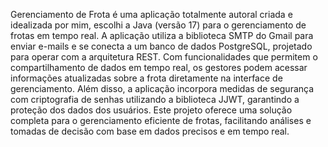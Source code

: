Gerenciamento de Frota é uma aplicação totalmente autoral criada e idealizada por mim, escolhi a Java (versão 17) para o gerenciamento de frotas em tempo real. A aplicação utiliza a biblioteca SMTP do Gmail para enviar e-mails e se conecta a um banco de dados PostgreSQL, projetado para operar com a arquitetura REST. Com funcionalidades que permitem o compartilhamento de dados em tempo real, os gestores podem acessar informações atualizadas sobre a frota diretamente na interface de gerenciamento. Além disso, a aplicação incorpora medidas de segurança com criptografia de senhas utilizando a biblioteca JJWT, garantindo a proteção dos dados dos usuários. Este projeto oferece uma solução completa para o gerenciamento eficiente de frotas, facilitando análises e tomadas de decisão com base em dados precisos e em tempo real.
